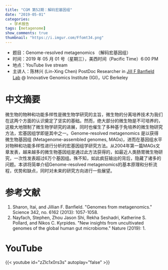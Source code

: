 ```yaml
---
title: "CGM 第52期：解码宏基因组"
date: "2019-05-01"
categories:
  - 学术报告
tags: [metagenome]
show_comments: true
thumbnail: "https://i.imgur.com/Ffomt34.png"
---
```



- 题目：Genome-resolved metagenomics （解码宏基因组）
- 时间：2019 年 05 月 01 号（星期三），美西时间（Pacific Time）6:00 PM
- 地点：YouTube live stream
- 主讲人：陈林兴 (Lin-Xing Chen) PostDoc Researcher in [Jill F Banfield Lab](http://nanogeoscience.berkeley.edu/index.html) @ Innovative Genomics Institute (IGI)，UC Berkeley



# 中文摘要

微生物的物种和功能多样性是微生物学研究的主旨，微生物的分离培养技术为我们在这两个方面的认识奠定了坚实的基础。然而，绝大部分的微生物是不可培养的，这极大地限制了微生物学研究的进展，同时也催生了多种基于免培养的微生物研究方法，宏基因组学即是其中之一。Genome-resolved metagenomics 是以获得微生物基因组 (Metagenome-assembled genomes, MAGs)，进而在基因组水平对物种和功能多样性进行分析的宏基因组学研究方法。从2004年第一篇MAGs文章发表，越来越多的微生物基因组是通过此方法获得的，如最近人类肠胃微生物研究，一次性发表超过6万个基因组。殊不知，如此疯狂输出的背后，隐藏了诸多的问题。本讲将简单介绍Genome-resolved metagenomics的基本原理和分析流程，优势和缺点，同时对未来的研究方向进行一些展望。


# 参考文献
1.	Sharon, Itai, and Jillian F. Banfield. "Genomes from metagenomics." Science 342, no. 6162 (2013): 1057-1058.
2.	Nayfach, Stephen, Zhou Jason Shi, Rekha Seshadri, Katherine S. Pollard, and Nikos C. Kyrpides. "New insights from uncultivated genomes of the global human gut microbiome." Nature (2019): 1.



# YouTube

{{< youtube id="zZIc1x0rs3s" autoplay="false" >}}
